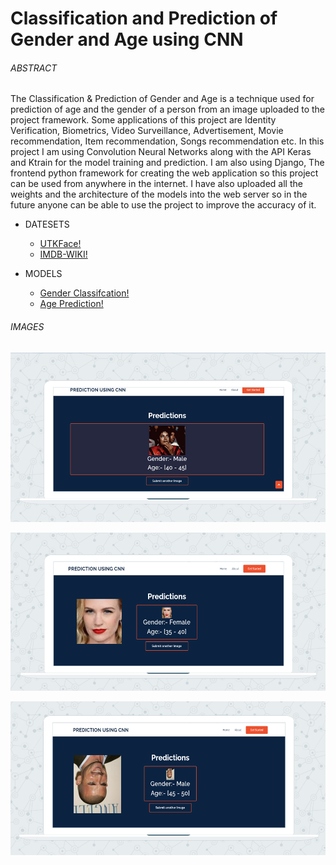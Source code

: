 # Classification and Prediction of Gender and Age using CNN

###### ABSTRACT

The Classification & Prediction of Gender and Age is a technique used for prediction of age and
the gender of a person from an image uploaded to the project framework. Some applications of
this project are Identity Verification, Biometrics, Video Surveillance, Advertisement, Movie
recommendation, Item recommendation, Songs recommendation etc. In this project I am using
Convolution Neural Networks along with the API Keras and Ktrain for the model training and
prediction. I am also using Django, The frontend python framework for creating the web
application so this project can be used from anywhere in the internet. I have also uploaded all the
weights and the architecture of the models into the web server so in the future anyone can be able
to use the project to improve the accuracy of it. 

* DATESETS
  * [UTKFace!](https://www.kaggle.com/jangedoo/utkface-new)
  * [IMDB-WIKI!](https://data.vision.ee.ethz.ch/cvl/rrothe/imdb-wiki/)

* MODELS
  * [Gender Classifcation!](https://drive.google.com/file/d/1l154ZqZQxjp7awSrNykuT-kIYt6mSW08/view?usp=sharing) 
  * [Age Prediction!](https://drive.google.com/file/d/1BbfZGKHta09DE8aCLktM_yh6wSu1P7Z1/view?usp=sharing) 

###### IMAGES

![Image1](https://github.com/kumarsai131/AgeAndGenderPrediction/blob/34e5c918b89d203d254ef9d5183ba20213ad0d40/images/ss1.PNG)

![Image2](https://github.com/kumarsai131/AgeAndGenderPrediction/blob/34e5c918b89d203d254ef9d5183ba20213ad0d40/images/ss2.PNG)

![Image3](https://github.com/kumarsai131/AgeAndGenderPrediction/blob/34e5c918b89d203d254ef9d5183ba20213ad0d40/images/ss3.PNG)
